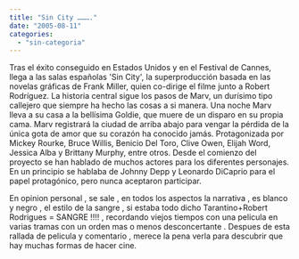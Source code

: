 ```yaml
---
title: "Sin City ………."
date: "2005-08-11"
categories: 
  - "sin-categoria"
---
```


Tras el éxito conseguido en Estados Unidos y en el Festival de Cannes, llega a las salas españolas 'Sin City', la superproducción basada en las novelas gráficas de Frank Miller, quien co-dirige el filme junto a Robert Rodríguez. La historia central sigue los pasos de Marv, un durísimo tipo callejero que siempre ha hecho las cosas a si manera. Una noche Marv lleva a su casa a la bellísima Goldie, que muere de un disparo en su propia cama. Marv registrará la ciudad de arriba abajo para vengar la pérdida de la única gota de amor que su corazón ha conocido jamás. Protagonizada por Mickey Rourke, Bruce Willis, Benicio Del Toro, Clive Owen, Elijah Word, Jessica Alba y Brittany Murphy, entre otros. Desde el comienzo del proyecto se han hablado de muchos actores para los diferentes personajes. En un principio se hablaba de Johnny Depp y Leonardo DiCaprio para el papel protagónico, pero nunca aceptaron participar.

En opinion personal , se sale , en todos los aspectos la narrativa , es blanco y negro , el estilo de la sangre , si estaba todo dicho Tarantino+Robert Rodrigues = SANGRE !!!! , recordando viejos tiempos con una pelicula en varias tramas con un orden mas o menos desconcertante . Despues de esta rallada de pelicula y comentario , merece la pena verla para descubrir que hay muchas formas de hacer cine.
